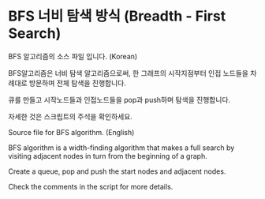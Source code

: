 # BFS 너비 탐색 방식 (Breadth - First Search)


BFS 알고리즘의 소스 파일 입니다. (Korean)


BFS알고리즘은 너비 탐색 알고리즘으로써, 한 그래프의 시작지점부터 인접 노드들을 차례대로 방문하며 전체 탐색을 진행합니다.


큐를 만들고 시작노드들과 인접노드들을 pop과 push하며 탐색을 진행합니다.

자세한 것은 스크립트의 주석을 확인하세요.


Source file for BFS algorithm. (English)


BFS algorithm is a width-finding algorithm that makes a full search by visiting adjacent nodes in turn from the beginning of a graph.


Create a queue, pop and push the start nodes and adjacent nodes.

Check the comments in the script for more details.
